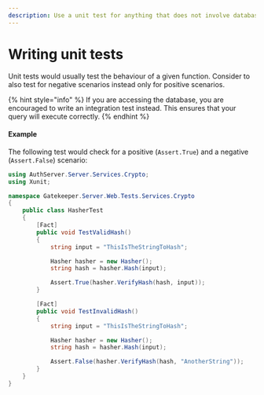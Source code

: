 ```yaml
---
description: Use a unit test for anything that does not involve database operations.
---
```


# Writing unit tests

Unit tests would usually test the behaviour of a given function. Consider to also test for negative scenarios instead only for positive scenarios.

{% hint style="info" %}
If you are accessing the database, you are encouraged to write an integration test instead. This ensures that your query will execute correctly.
{% endhint %}

#### Example

The following test would check for a positive \(`Assert.True`\) and a negative \(`Assert.False`\) scenario: 

```csharp
using AuthServer.Server.Services.Crypto;
using Xunit;

namespace Gatekeeper.Server.Web.Tests.Services.Crypto
{
    public class HasherTest
    {
        [Fact]
        public void TestValidHash()
        {
            string input = "ThisIsTheStringToHash";

            Hasher hasher = new Hasher();
            string hash = hasher.Hash(input);

            Assert.True(hasher.VerifyHash(hash, input));
        }

        [Fact]
        public void TestInvalidHash()
        {
            string input = "ThisIsTheStringToHash";

            Hasher hasher = new Hasher();
            string hash = hasher.Hash(input);

            Assert.False(hasher.VerifyHash(hash, "AnotherString"));
        }
    }
}
```

